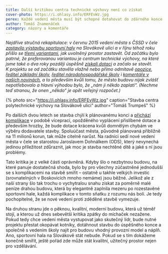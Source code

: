 ```yaml
---
title: Další kritikou centra technické výchovy není co získat
cover-photo: https://i.ohlasy.info/ERFEvWz.jpg
perex: Každé vedení města musí být schopné dotahovat do zdárného konce i projekty, které nezačalo a kterým nefandí.
author: Tomáš Znamenáček
category: názory a komentáře
---
```


*Nejdříve stručná rekapitulace: v červnu 2015 vedení města s ČSSD v čele [zastavilo výstavbu sportovní haly](http://www.ohlasy.info/clanky/2015/06/hala-nebude.html) na Slovákově ulici a v říjnu téhož roku přišlo se [třemi variantami](http://www.ohlasy.info/clanky/2015/10/budoucnost-slovakovy.html), jak uvolněný prostor zastavět. Od začátku bylo patrné, že preferovanou variantou je centrum technické výchovy, na které jsme také o dva roky později úspěšně [získali dotaci](http://www.ohlasy.info/clanky/2017/11/cpv-bude.html) a začalo se stavět. K projektu se od začátku stavěla vlažně nebo přímo odmítavě [opozice](http://www.ohlasy.info/clanky/2017/11/okenko-opozice.html), [ředitel základní školy](http://www.ohlasy.info/clanky/2017/01/rozhovor-ochmansky.html), [ředitel národohospodářské školy](http://www.ohlasy.info/clanky/2017/04/rozhovor-vlach.html) i [komentáře v našich novinách](http://www.ohlasy.info/clanky/2017/02/dotace.html), a to především kvůli tomu, že město budovu nijak zvlášť nepotřebovalo a hlavní výhodou bylo, že „nám ji někdo zaplatí“. (Nechme teď stranou, že onen „někdo“ je opět veřejný rozpočet.)*

{% photo src="https://i.ohlasy.info/ERFEvWz.jpg" caption="Stavba centra polytechnické výchovy na Slovákově ulici" author="Tomáš Trumpeš" %}

Po dalších dvou letech se stavba chýlí k plánovanému konci a [přichází komplikace](http://www.ohlasy.info/clanky/2019/02/z-radnice.html) v podobě víceprací, opožděného vyplácení přislíbené dotace a především hrozby, že bude dotace krácena kvůli domnělým chybám ve výběru dodavatele stavby. Spoluúčast města, původně plánovaná přibližně na 11 milionů korun, tak může citelně narůst. Na radnici sedí nové vedení města v čele se starostou Jaroslavem Dohnálkem (ODS), který nevynechá jedinou příležitost zdůraznit, jak moc je stavba nechtěné dítě a jaké s ní jsou problémy.

Tato kritika je z velké části oprávněná. Kdyby šlo o nezbytnou budovu, na které panuje dostatečná shoda, bylo by pro všechny zúčastněné jednodušší se s komplikacemi na stavbě smířit – ostatně u takhle velkých investic (srovnatelných v Boskovicích mnoho nemáme) jsou běžné. Jelikož ale z naší strany šlo tak trochu o vychytralou snahu získat za poměrně malé peníze drahou budovu, která by elegantně zaplnila mezeru po rozestavěné sportovní hale, každá komplikace v tomto sňatku z rozumu nás bolí. Je tedy pochopitelné, že se nové vedení proti zděděné stavbě vymezuje.

Na druhou stranu jde o pěknou, kvalitní, moderní budovu, která už téměř stojí, a kterou už dnes sebevětší kritika zpátky do míchaček nezažene. Pokud tedy chce vedení města vystupovat jako skutečný lídr, bude nutné projektu přestat okopávat kotníky, dotáhnout stavbu do úspěšného konce a společně s vedením školy najít pro budovu vhodný provozní model a náplň. Ano, sportovní hala na Slovákově stát nebude. Pokud se s tím dokážeme konečně smířit, ještě pořád zde může stát kvalitní, užitečný prostor nejen pro vzdělávání.
